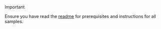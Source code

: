 > [!IMPORTANT]
> Ensure you have read the [readme](dotnet-sdk-azure-sample-readme.md) for prerequisites and instructions for all samples.